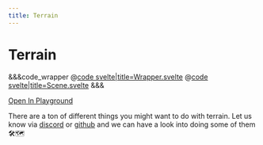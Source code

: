 ```yaml
---
title: Terrain
---
```


<script lang="ts">
import Wrapper from '$examples/terrain/Wrapper.svelte'
</script>

# Terrain

<ExampleWrapper>
	<Wrapper />
</ExampleWrapper>

&&&code_wrapper
@[code svelte|title=Wrapper.svelte](../../examples/terrain/Wrapper.svelte)
@[code svelte|title=Scene.svelte](../../examples/terrain/Scene.svelte)
&&&

[Open In Playground](/playground/terrain)

There are a ton of different things you might want to do with terrain. Let us know via [discord](https://discord.gg/EqUBCfCaGm) or [github](https://github.com/threlte/threlte) and we can have a look into doing some of them 🛠️🗺️
